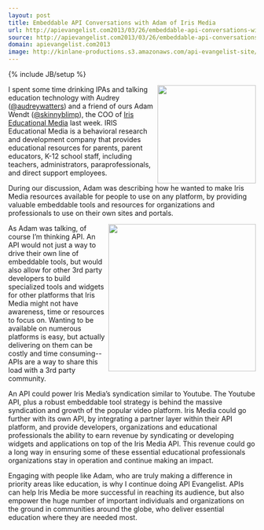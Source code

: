 ```yaml
---
layout: post
title: Embeddable API Conversations with Adam of Iris Media
url: http://apievangelist.com2013/03/26/embeddable-api-conversations-with-adam-of-iris-media/
source: http://apievangelist.com2013/03/26/embeddable-api-conversations-with-adam-of-iris-media/
domain: apievangelist.com2013
image: http://kinlane-productions.s3.amazonaws.com/api-evangelist-site/blog/iris-media-logo.jpeg
---
```

{% include JB/setup %}<p>
     <a title="Iris Educational Media" href="https://www.irised.com/" target="_blank"><img src="https://s3.amazonaws.com/kinlane-productions/api-evangelist/iris-media/iris-media-logo.jpeg"  width="200" align="right" /></a>
</p>
<p>
     I spent some time drinking IPAs and talking education technology with Audrey (<a href="https://twitter.com/audreywatters">@audreywatters</a>) and a friend of ours Adam Wendt (<a href="https://twitter.com/skinnyblimp">@skinnyblimp</a>), the COO of <a title="Iris Educational Media" href="https://www.irised.com/" target="_blank">Iris Educational Media</a> last week. IRIS Educational Media is a behavioral research and development company that provides educational resources for parents, parent educators, K-12 school staff, including teachers, administrators, paraprofessionals, and direct support employees.
</p>
<p>
     During our discussion, Adam was describing how he wanted to make Iris Media resources available for people to use on any platform, by providing valuable embeddable tools and resources for organizations and professionals to use on their own sites and portals.
</p>
<p>
     <a title="Iris Educational Media" href="https://www.irised.com/" target="_blank"><img src="https://s3.amazonaws.com/kinlane-productions/api-evangelist/iris-media/iris-media-video.png"  width="300" align="right" /></a>
</p>
<p>
     As Adam was talking, of course I’m thinking API. An API would not just a way to drive their own line of embeddable tools, but would also allow for other 3rd party developers to build specialized tools and widgets for other platforms that Iris Media might not have awareness, time or resources to focus on. Wanting to be available on numerous platforms is easy, but actually delivering on them can be costly and time consuming--APIs are a way to share this load with a 3rd party community.
</p>
<p>
     An API could power Iris Media’s syndication similar to Youtube. The Youtube API, plus a robust embeddable tool strategy is behind the massive syndication and growth of the popular video platform. Iris Media could go further with its own API, by integrating a partner layer within their API platform, and provide developers, organizations and educational professionals the ability to earn revenue by syndicating or developing widgets and applications on top of the Iris Media API. This revenue could go a long way in ensuring some of these essential educational professionals organizations stay in operation and continue making an impact.
</p>
<p>
     Engaging with people like Adam, who are truly making a difference in priority areas like education, is why I continue doing API Evangelist. APIs can help Iris Media be more successful in reaching its audience, but also empower the huge number of important individuals and organizations on the ground in communities around the globe, who deliver essential education where they are needed most.
</p>
